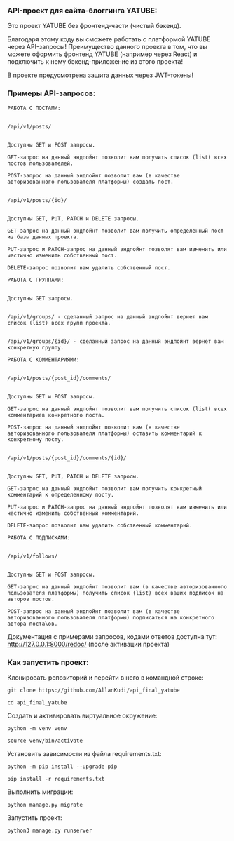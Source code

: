 ### API-проект для сайта-блоггинга YATUBE:

Это проект YATUBE без фронтенд-части (чистый бэкенд).

Благодаря этому коду вы сможете работать с платформой YATUBE через API-запросы!
Преимущество данного проекта в том, что вы можете оформить фронтенд YATUBE (например через React) и подключить к нему бэкенд-приложение из этого проекта!

В проекте предусмотрена защита данных через JWT-токены!

### Примеры API-запросов:

```
РАБОТА С ПОСТАМИ:


/api/v1/posts/


Доступны GET и POST запросы.

GET-запрос на данный эндпойнт позволит вам получить список (list) всех постов пользователей.

POST-запрос на данный эндпойнт позволит вам (в качестве авторизованного пользователя платформы) создать пост.


/api/v1/posts/{id}/


Доступны GET, PUT, PATCH и DELETE запросы.

GET-запрос на данный эндпойнт позволит вам получить определенный пост из базы данных проекта.

PUT-запрос и PATCH-запрос на данный эндпойнт позволят вам изменить или частично изменить собственный пост.

DELETE-запрос позволит вам удалить собственный пост.
```

```
РАБОТА С ГРУППАМИ:


Доступны GET запросы.


/api/v1/groups/ - сделанный запрос на данный эндпойнт вернет вам список (list) всех групп проекта.


/api/v1/groups/{id}/ - сделанный запрос на данный эндпойнт вернет вам конкретную группу.
```

```
РАБОТА С КОММЕНТАРИЯМИ:


/api/v1/posts/{post_id}/comments/


Доступны GET и POST запросы.

GET-запрос на данный эндпойнт позволит вам получить список (list) всех комментариев конкретного поста.

POST-запрос на данный эндпойнт позволит вам (в качестве авторизованного пользователя платформы) оставить комментарий к конкретному посту.


/api/v1/posts/{post_id}/comments/{id}/


Доступны GET, PUT, PATCH и DELETE запросы.

GET-запрос на данный эндпойнт позволит вам получить конкретный комментарий к определенному посту.

PUT-запрос и PATCH-запрос на данный эндпойнт позволят вам изменить или частично изменить собственный комментарий.

DELETE-запрос позволит вам удалить собственный комментарий.
```

```
РАБОТА С ПОДПИСКАМИ:


/api/v1/follows/


Доступны GET и POST запросы.

GET-запрос на данный эндпойнт позволит вам (в качестве авторизованного пользователя платформы) получить список (list) всех ваших подписок на авторов постов.

POST-запрос на данный эндпойнт позволит вам (в качестве авторизованного пользователя платформы) подписаться на конкретного автора поста\ов.
```

Документация с примерами запросов, кодами ответов доступна тут: http://127.0.0.1:8000/redoc/ (после активации проекта)

### Как запустить проект:

Клонировать репозиторий и перейти в него в командной строке:

```
git clone https://github.com/AllanKudi/api_final_yatube
```

```
cd api_final_yatube
```

Cоздать и активировать виртуальное окружение:

```
python -m venv venv
```

```
source venv/bin/activate
```

Установить зависимости из файла requirements.txt:

```
python -m pip install --upgrade pip
```

```
pip install -r requirements.txt
```

Выполнить миграции:

```
python manage.py migrate
```

Запустить проект:

```
python3 manage.py runserver
```